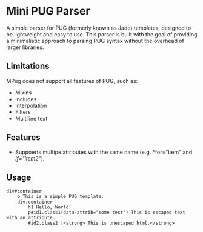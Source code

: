 # Mini PUG Parser

A simple parser for PUG (formerly known as Jade) templates, designed to be lightweight and easy to use. This parser is built with the goal of providing a minimalistic approach to parsing PUG syntax without the overhead of larger libraries.


## Limitations

MPug does not support all features of PUG, such as:

- Mixins
- Includes
- Interpolation
- Filters
- Multiline text


## Features
- Suppoerts multipe attributes with the same name (e.g. *for="item" and *if="item2"*).


## Usage

```pug
div#container
    p This is a simple PUG template.
    div.container
        h1 Hello, World!
        p#id1.class1(data-attrib="some text") This is escaped text with an attribute.
        #id2.class2 !<strong> This is unescaped html.</strong>
```
